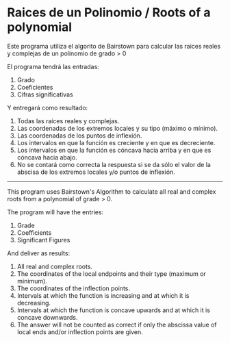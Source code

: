 # Raices de un Polinomio / Roots of a polynomial

Este programa utiliza el algorito de Bairstown para calcular las raices reales y complejas
de un polinomio de grado > 0

El programa tendrá las entradas:

  1. Grado
  2. Coeficientes
  3. Cifras significativas
  
Y entregará como resultado:

  1. Todas las raíces reales y complejas.
  2. Las coordenadas de los extremos locales y su tipo (máximo o mínimo).
  3. Las coordenadas de los puntos de inflexión.
  4. Los intervalos en que la función es creciente y en que es decreciente.
  5. Los intervalos en que la función es cóncava hacia arriba y en que es cóncava hacia abajo.
  6. No se contará como correcta la respuesta si se da sólo el valor de la abscisa de los extremos locales y/o puntos de inflexión.

---------------------------------------------------------------------------------------------------------------------------------------------------------------------------------

This program uses Bairstown's Algorithm to calculate all real and complex roots from a polynomial of grade > 0. 

The program will have the entries:

  1. Grade
  2. Coefficients
  3. Significant Figures

And deliver as results:

  1. All real and complex roots.
  2. The coordinates of the local endpoints and their type (maximum or minimum).
  3. The coordinates of the inflection points.
  4. Intervals at which the function is increasing and at which it is decreasing.
  5. Intervals at which the function is concave upwards and at which it is concave downwards.
  6. The answer will not be counted as correct if only the abscissa value of local ends and/or inflection points are given.
